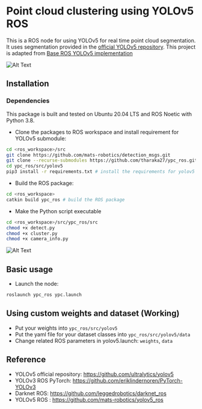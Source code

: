 # Point cloud clustering using YOLOv5 ROS
This is a ROS node for using YOLOv5 for real time point cloud segmentation. It uses segmentation provided in the [official YOLOv5 repository](https://github.com/ultralytics/yolov5). This project is adapted from [Base ROS YOLOv5 implementation](https://github.com/mats-robotics/ypc_ros)

![Alt Text](https://github.com/tharaka27/ypc_ros/blob/main/misc/video.gif)

## Installation

### Dependencies
This package is built and tested on Ubuntu 20.04 LTS and ROS Noetic with Python 3.8.

* Clone the packages to ROS workspace and install requirement for YOLOv5 submodule:
```bash
cd <ros_workspace>/src
git clone https://github.com/mats-robotics/detection_msgs.git
git clone --recurse-submodules https://github.com/tharaka27/ypc_ros.git 
cd ypc_ros/src/yolov5
pip3 install -r requirements.txt # install the requirements for yolov5
```
* Build the ROS package:
```bash
cd <ros_workspace>
catkin build ypc_ros # build the ROS package
```
* Make the Python script executable 
```bash
cd <ros_workspace>/src/ypc_ros/src
chmod +x detect.py
chmod +x cluster.py
chmod +x camera_info.py
```

![Alt Text](https://github.com/tharaka27/ypc_ros/blob/main/misc/archi.png)

## Basic usage

* Launch the node:
```bash
roslaunch ypc_ros ypc.launch
```

## Using custom weights and dataset (Working)
* Put your weights into `ypc_ros/src/yolov5`
* Put the yaml file for your dataset classes into `ypc_ros/src/yolov5/data`
* Change related ROS parameters in yolov5.launch: `weights`,  `data`

## Reference
* YOLOv5 official repository: https://github.com/ultralytics/yolov5
* YOLOv3 ROS PyTorch: https://github.com/eriklindernoren/PyTorch-YOLOv3
* Darknet ROS: https://github.com/leggedrobotics/darknet_ros
* YOLOv5 ROS : https://github.com/mats-robotics/yolov5_ros
